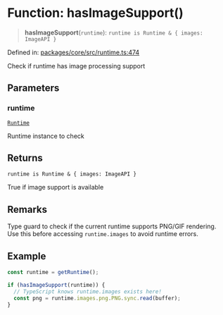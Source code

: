 # Function: hasImageSupport()

> **hasImageSupport**(`runtime`): `runtime is Runtime & { images: ImageAPI }`

Defined in: [packages/core/src/runtime.ts:474](https://github.com/vdeantoni/unblessed/blob/a72e88c91d2a070cc4394e9ee2afc215f7520f53/packages/core/src/runtime.ts#L474)

Check if runtime has image processing support

## Parameters

### runtime

[`Runtime`](runtime.Interface.Runtime.md)

Runtime instance to check

## Returns

`runtime is Runtime & { images: ImageAPI }`

True if image support is available

## Remarks

Type guard to check if the current runtime supports PNG/GIF rendering.
Use this before accessing `runtime.images` to avoid runtime errors.

## Example

```typescript
const runtime = getRuntime();

if (hasImageSupport(runtime)) {
  // TypeScript knows runtime.images exists here!
  const png = runtime.images.png.PNG.sync.read(buffer);
}
```
